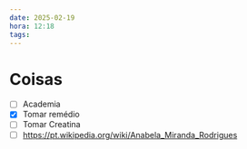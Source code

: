 ```yaml
---
date: 2025-02-19
hora: 12:18
tags:
---
```





# Coisas
- [ ] Academia
- [x] Tomar remédio
- [ ] Tomar Creatina
- [ ] https://pt.wikipedia.org/wiki/Anabela_Miranda_Rodrigues